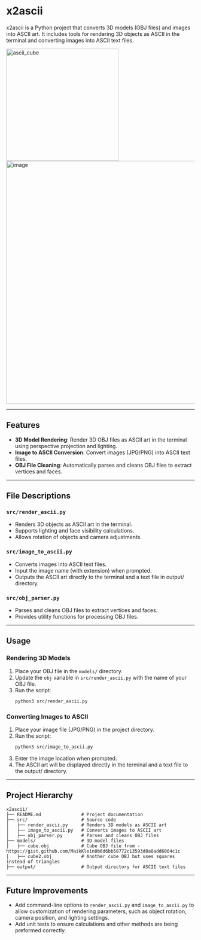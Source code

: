 # x2ascii

x2ascii is a Python project that converts 3D models (OBJ files) and images into ASCII art. It includes tools for rendering 3D objects as ASCII in the terminal and converting images into ASCII text files.

<img src="https://github.com/user-attachments/assets/e886bc03-a480-4845-895f-f8f832e1f0df" alt="ascii_cube" width="300" height="300">
<img width="650" alt="image" src="https://github.com/user-attachments/assets/bf9367cf-ef32-46a2-9e1d-d3b6004928ba" />

---

## Features

- **3D Model Rendering**: Render 3D OBJ files as ASCII art in the terminal using perspective projection and lighting.
- **Image to ASCII Conversion**: Convert images (JPG/PNG) into ASCII text files.
- **OBJ File Cleaning**: Automatically parses and cleans OBJ files to extract vertices and faces.

---

## File Descriptions

### `src/render_ascii.py`
- Renders 3D objects as ASCII art in the terminal.
- Supports lighting and face visibility calculations.
- Allows rotation of objects and camera adjustments.

### `src/image_to_ascii.py`
- Converts images into ASCII text files.
- Input the image name (with extension) when prompted.
- Outputs the ASCII art directly to the terminal and a text file in output/ directory.

### `src/obj_parser.py`
- Parses and cleans OBJ files to extract vertices and faces.
- Provides utility functions for processing OBJ files.

---

## Usage

### Rendering 3D Models
1. Place your OBJ file in the `models/` directory.
2. Update the `obj` variable in `src/render_ascii.py` with the name of your OBJ file.
3. Run the script:
   ```bash
   python3 src/render_ascii.py
   ```

### Converting Images to ASCII
1. Place your image file (JPG/PNG) in the project directory.
2. Run the script:
   ```bash
   python3 src/image_to_ascii.py
   ```
3. Enter the image location when prompted.
4. The ASCII art will be displayed directly in the terminal and a text file to the output/ directory.

---

## Project Hierarchy

```
x2ascii/
├── README.md               # Project documentation
├── src/                    # Source code
│   ├── render_ascii.py     # Renders 3D models as ASCII art
│   ├── image_to_ascii.py   # Converts images to ASCII art
│   ├── obj_parser.py       # Parses and cleans OBJ files
├── models/                 # 3D model files
│   ├── cube.obj            # Cube OBJ file from - https://gist.github.com/MaikKlein0b6d6bb58772c13593d0a0add6004c1c
│   ├── cube2.obj           # Another cube OBJ but uses squares instead of triangles
├── output/                 # Output directory for ASCII text files
```

---

## Future Improvements
- Add command-line options to `render_ascii.py` and `image_to_ascii.py` to allow customization of rendering parameters, such as object rotation, camera position, and lighting settings.
- Add unit tests to ensure calculations and other methods are being preformed correctly.
